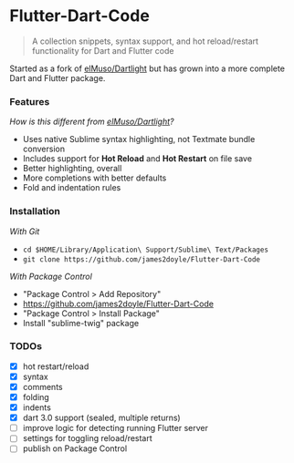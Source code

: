 # Flutter-Dart-Code

> A collection snippets, syntax support, and hot reload/restart functionality for Dart and Flutter code

Started as a fork of [elMuso/Dartlight](https://github.com/elMuso/Dartlight) but has grown into a more complete Dart and Flutter package.

### Features

*How is this different from [elMuso/Dartlight](https://github.com/elMuso/Dartlight)?*

- Uses native Sublime syntax highlighting, not Textmate bundle conversion
- Includes support for **Hot Reload** and **Hot Restart** on file save
- Better highlighting, overall
- More completions with better defaults
- Fold and indentation rules

### Installation

*With Git*

- `cd $HOME/Library/Application\ Support/Sublime\ Text/Packages`
- `git clone https://github.com/james2doyle/Flutter-Dart-Code`

*With Package Control*

- "Package Control > Add Repository"
- https://github.com/james2doyle/Flutter-Dart-Code
- "Package Control > Install Package"
- Install "sublime-twig" package

### TODOs

- [x] hot restart/reload
- [x] syntax
- [x] comments
- [x] folding
- [x] indents
- [x] dart 3.0 support (sealed, multiple returns)
- [ ] improve logic for detecting running Flutter server
- [ ] settings for toggling reload/restart
- [ ] publish on Package Control

